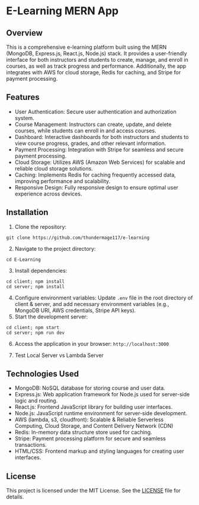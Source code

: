 # E-Learning MERN App

## Overview
This is a comprehensive e-learning platform built using the MERN (MongoDB, Express.js, React.js, Node.js) stack. It provides a user-friendly interface for both instructors and students to create, manage, and enroll in courses, as well as track progress and performance. Additionally, the app integrates with AWS for cloud storage, Redis for caching, and Stripe for payment processing.

## Features
- User Authentication: Secure user authentication and authorization system.
- Course Management: Instructors can create, update, and delete courses, while students can enroll in and access courses.
- Dashboard: Interactive dashboards for both instructors and students to view course progress, grades, and other relevant information.
- Payment Processing: Integration with Stripe for seamless and secure payment processing.
- Cloud Storage: Utilizes AWS (Amazon Web Services) for scalable and reliable cloud storage solutions.
- Caching: Implements Redis for caching frequently accessed data, improving performance and scalability.
- Responsive Design: Fully responsive design to ensure optimal user experience across devices.

## Installation
1. Clone the repository: 

```
git clone https://github.com/thundermage117/e-learning
```

2. Navigate to the project directory: 

```
cd E-Learning
```

3. Install dependencies: 

```
cd client; npm install
cd server; npm install
```

4. Configure environment variables: Update `.env` file in the root directory of client & server, and add necessary environment variables (e.g., MongoDB URI, AWS credentials, Stripe API keys).
5. Start the development server: 

```
cd client; npm start
cd server; npm run dev
```

6. Access the application in your browser: ```http://localhost:3000```

7. Test Local Server vs Lambda Server

## Technologies Used
- MongoDB: NoSQL database for storing course and user data.
- Express.js: Web application framework for Node.js used for server-side logic and routing.
- React.js: Frontend JavaScript library for building user interfaces.
- Node.js: JavaScript runtime environment for server-side development.
- AWS (lambda, s3, cloudfront): Scalable & Reliable Serverless Computing, Cloud Storage, and Content Delivery Network (CDN)
- Redis: In-memory data structure store used for caching.
- Stripe: Payment processing platform for secure and seamless transactions.
- HTML/CSS: Frontend markup and styling languages for creating user interfaces.


## License
This project is licensed under the MIT License. See the [LICENSE](LICENSE) file for details.
